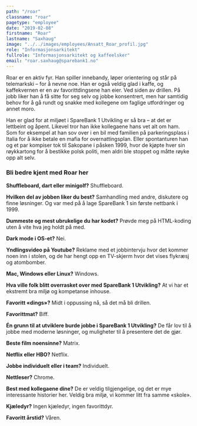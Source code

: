 ```yaml
---
path: "/roar"
classname: "roar"
pagetype: "employee"
date: "2019-02-08"
firstname: "Roar"
lastname: "Saxhaug"
image: "../../images/employees/Ansatt_Roar_profil.jpg"
role: "Informasjonsarkitekt"
fullrole: "Informasjonsarkitekt og kaffeelsker"
email: "roar.saxhaug@sparebank1.no"
---
```


Roar er en aktiv fyr. Han spiller innebandy, løper orientering og står på telemarkski – for å nevne noe. Han er også veldig glad i kaffe, og kaffekvernen er en av favorittdingsene han eier. Ved siden av drillen. På jobb liker han å få sitte for seg selv og jobbe konsentrert, men har samtidig behov for å gå rundt og snakke med kollegene om faglige utfordringer og annet moro. 

Han er glad for at miljøet i SpareBank 1 Utvikling er så bra – at det er lettbeint og åpent. Likevel tror han ikke kollegaene hans vet alt om ham. Som for eksempel at han sov over i en bil med familien på parkeringsplass i Italia for å ikke betale en mafia for overnattingsplan. Eller spontanturen han og et par kompiser tok til Sakopane i påsken 1999, hvor de kjøpte hver sin røykkartong for å bestikke polsk politi, men aldri ble stoppet og måtte røyke opp alt selv.

### Bli bedre kjent med Roar her

<div class="info-content__questions">

**Shuffleboard, dart eller minigolf?**
Shuffleboard.

**Hvilken del av jobben liker du best?**
Samhandling med andre, diskutere og finne løsninger. Og var med på å lage SpareBank 1 sin første nettbank i 1999.

**Dummeste og mest ubrukelige du har kodet?**
Prøvde meg på HTML-koding uten å vite hva jeg holdt på med.

**Dark mode i OS-et?**
Nei.

**Yndlingsvideo på Youtube?**
Reklame med et jobbintervju hvor det kommer noen inn i stolen, og de har hengt opp en TV-skjerm hvor det vises flykræsj og atombomber.

**Mac, Windows eller Linux?**
Windows.

**Hva ville folk blitt overrasket over med SpareBank 1 Utvikling?**
At vi har et ekstremt bra miljø og kompetanse inhouse.

**Favoritt «dings»?**
Midt i oppussing nå, så det må bli drillen.

**Favorittmat?**
Biff.

**Én grunn til at utviklere burde jobbe i SpareBank 1 Utvikling?**
De får lov til å jobbe med moderne løsninger, og muligheter til å presentere det de gjør.

**Beste film noensinne?**
Matrix.

**Netflix eller HBO?**
Netflix.

**Jobbe individuelt eller i team?**
Individuelt.

**Nettleser?**
Chrome.

**Best med kollegaene dine?**
De er veldig tilgjengelige, og det er mye interessante historier her. Veldig bra miljø, vi kommer litt fra samme «skole».

**Kjæledyr?**
Ingen kjæledyr, ingen favorittdyr.

**Favoritt årstid?**
Våren.

</div>